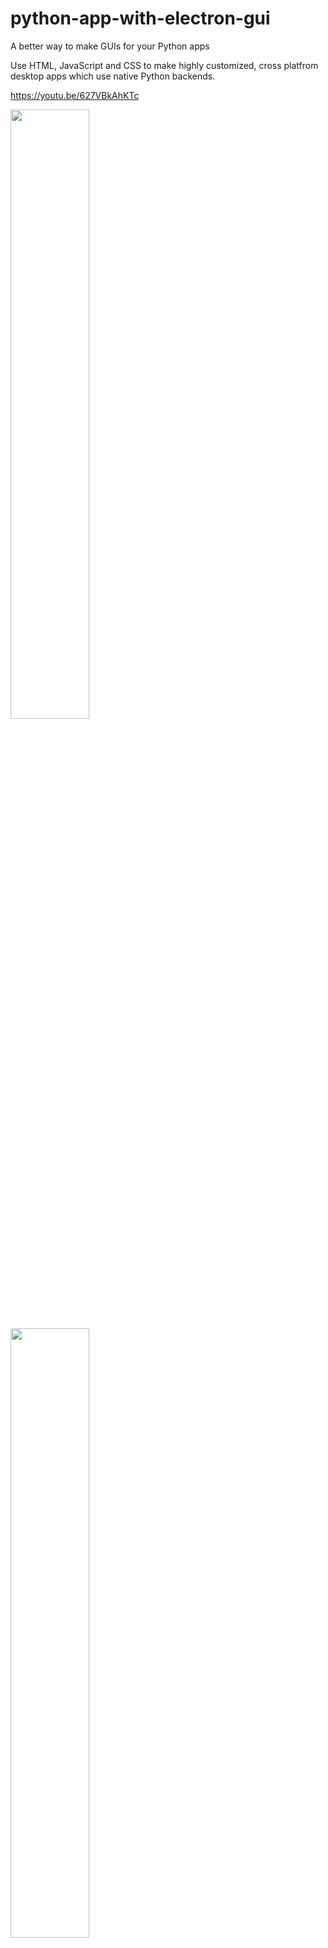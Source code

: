 # python-app-with-electron-gui
A better way to make GUIs for your Python apps

Use HTML, JavaScript and CSS to make highly customized, cross platfrom desktop apps which use native Python backends.

https://youtu.be/627VBkAhKTc

<img src="/samples/1.png" width="50%" />
<img src="/samples/3.png" width="50%" />




Note: This is for educational purposes only, this may not be efficient or bug-free. Also, this is just a demo on how
JS and Python can be used to interact together. This demo is *NOT* meant to show face detection or object detection.

## General Dependenices
  * Python
  * NodeJS
  * electron.js
  * python-shell
  * electron-packager
 
## Specific Dependencies
  * weather module:
    * requests
    * beautifulsoup4
   
  * object detection module
    * Flask
    * tensorflow
    * keras
    
    ## Usage
    * Clone the repo, and then
	```sh
	$ cd electron-app-with-python-gui
	$ pip install -r requirements.txt
	$ npm install
	$ npm start
	```
    * If you want to use the object detection module, make sure the flask server [object_detection.py] is up and running before starting the GUI.
	```sh
	$ cd engine
	$ python object_detection.py
	```

## Note:

weather_engine.py uses web-scraping to pull data off the internet, from a particular website. If this site happens to be modified
or changed in the future, the code *might* break. However, this can be fixed by analyzing the new layout of the site and adjusting
the python code accordingly.
